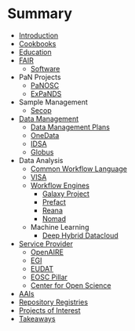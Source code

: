# Summary

* [Introduction](README.md)
* [Cookbooks](cookbooks.md)
* [Education](education.md)
* [FAIR](fair/fair.md)
	* [Software](fair/fair4rs.md)
* PaN Projects
	* [PaNOSC](pan/panosc.md)
	* [ExPaNDS](pan/expands.md)
* Sample Management
	* [Secop](sample_management/secop.md)
* [Data Management]()
	* [Data Management Plans](data_management/dmp.md)
	* [OneData](data_management/onedata.md)
	* [IDSA](data_management/idsa.md)
	* [Globus](data_management/globus.md)
* Data Analysis
	* [Common Workflow Language](data_analysis/cwl.md)
	* [VISA](data_analysis/visa.md)
	* [Workflow Engines](data_analysis/workflow_engines/workflow_engines.md)
		* [Galaxy Project](data_analysis/workflow_engines/galaxy.md)
		* [Prefact](data_analysis/workflow_engines/prefect.md)
		* [Reana](data_analysis/workflow_engines/reana.md)
		* [Nomad](data_analysis/workflow_engines/nomad.md)
	* Machine Learning
		* [Deep Hybrid Datacloud](data_analysis/ml/deep-hybrid-datacloud.md)
* [Service Provider]()
	* [OpenAIRE](service_provider/openaire.md)
	* [EGI](service_provider/egi.md)
	* [EUDAT](service_provider/eudat.md)
	* [EOSC Pillar](service_provider/eosc-pillar.md)
	* [Center for Open Science](service_provider/cos.md)
* [AAIs](aai.md)
* [Repository Registries](rep_reg.md)
* [Projects of Interest](poi.md)
* [Takeaways](takeaways.md)